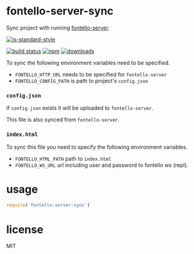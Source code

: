 # fontello-server-sync

Sync project with running [fontello-server](https://npm.im/fontello-server).

[![js-standard-style](https://cdn.rawgit.com/feross/standard/master/badge.svg)](https://github.com/feross/standard)

[![build status](https://api.travis-ci.org/JamesKyburz/fontello-server-sync.svg)](https://travis-ci.org/JamesKyburz/fontello-server-sync)
[![npm](https://img.shields.io/npm/v/fontello-server-sync.svg)](https://npmjs.org/package/fontello-server-sync)
[![downloads](https://img.shields.io/npm/dm/fontello-server-sync.svg)](https://npmjs.org/package/fontello-server-sync)

To sync the following environment variables need to be specified.

* `FONTELLO_HTTP_URL` needs to be specified for `fontello-server`
* `FONTELLO_CONFIG_PATH` is path to project's `config.json`

### `config.json`

If `config.json` exists it will be uploaded to `fontello-server`.

This file is also synced from `fontello-server`.

### `index.html`

To sync this file you need to specify the following environment variables.

* `FONTELLO_HTML_PATH` path to `index.html`
* `FONTELLO_WS_URL` url including user and password to fontello ws (repl).

# usage

```javascript
require('fontello-server-sync')
```

# license

MIT
